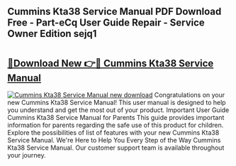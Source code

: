 ## Cummins Kta38 Service Manual PDF Download Free - Part-eCq User Guide Repair - Service Owner Edition sejq1

# <h2><a href="http://bc44633.oget.top/?id=Cummins+Kta38+Service+Manual">🔗Download New 👉🔴 Cummins Kta38 Service Manual</a></h2>

[![Cummins Kta38 Service Manual new download](https://i.imgur.com/5g1atiW.png)](http://bc44633.oget.top/?id=Cummins+Kta38+Service+Manual)
Congratulations on your new Cummins Kta38 Service Manual! This user manual is designed to help you understand and get the most out of your product. Important User Guide Cummins Kta38 Service Manual for Parents This guide provides important information for parents regarding the safe use of this product for children. Explore the possibilities of list of features with your new Cummins Kta38 Service Manual. We're Here to Help You Every Step of the Way Cummins Kta38 Service Manual. Our customer support team is available throughout your journey.
